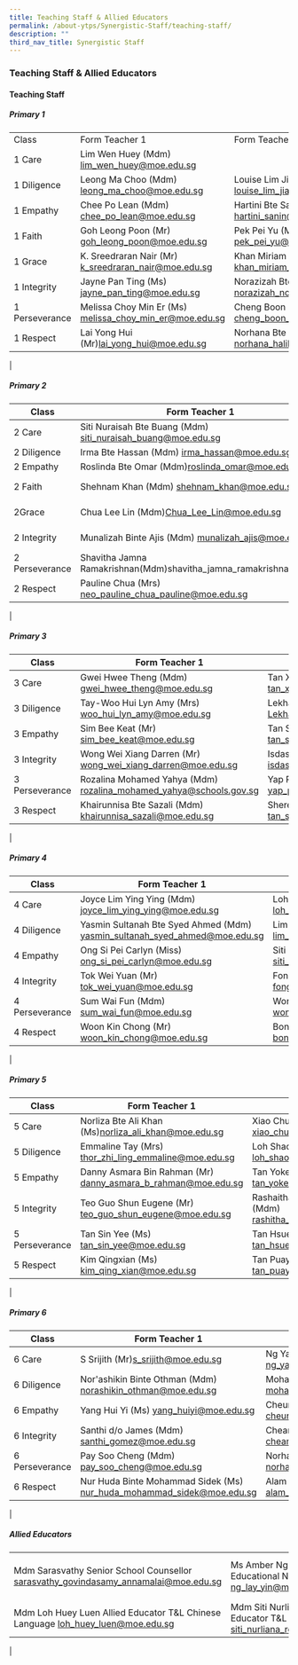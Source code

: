 ```yaml
---
title: Teaching Staff & Allied Educators
permalink: /about-ytps/Synergistic-Staff/teaching-staff/
description: ""
third_nav_title: Synergistic Staff
---
```

### Teaching Staff & Allied Educators

#### Teaching Staff

##### Primary 1

|  |  |  |  |
|---|---|---|---|
| Class | Form Teacher 1 | Form Teacher 2 | Form Teacher 3 |
| 1 Care | Lim Wen Huey (Mdm) lim_wen_huey@moe.edu.sg |  |  |
| 1 Diligence | Leong Ma Choo (Mdm) leong_ma_choo@moe.edu.sg | Louise Lim Jia Ying (Ms) louise_lim_jia_ying@moe.edu.sg |  |
| 1 Empathy | Chee Po Lean (Mdm) chee_po_lean@moe.edu.sg | Hartini Bte Sanin (Mdm) hartini_sanin@moe.edu.sg |  |
| 1 Faith | Goh Leong Poon (Mr) goh_leong_poon@moe.edu.sg | Pek Pei Yu (Ms) pek_pei_yu@moe.edu.sg | Delson Ong (Mr) Ong_Yuxuan_Delson@moe.edu.sg |
| 1 Grace | K. Sreedraran Nair (Mr) k_sreedraran_nair@moe.edu.sg | Khan Miriam Rehana (Mdm) khan_miriam_rehana@moe.edu.sg |  |
| 1 Integrity | Jayne Pan Ting (Ms) jayne_pan_ting@moe.edu.sg | Norazizah Bte Noordin (Mdm) norazizah_noordin@moe.edu.sg |  |
| 1 Perseverance | Melissa Choy Min Er (Ms) melissa_choy_min_er@moe.edu.sg | Cheng Boon Ling (Ms) cheng_boon_ling@moe.edu.sg |  |
| 1 Respect | Lai Yong Hui (Mr)lai_yong_hui@moe.edu.sg | Norhana Bte Halil (Ms) norhana_halil@moe.edu.sg |  |
|

##### Primary 2

| Class | Form Teacher 1 | Form Teacher 2 | Form Teacher 3 |
|---|---|---|---|
| 2 Care | Siti Nuraisah Bte Buang (Mdm) siti_nuraisah_buang@moe.edu.sg | Tan Chai Hia (Mdm) tan_chai_hia@moe.edu.sg | Janet Wong Sok Jing (Ms) janet_wong_sok_jing@moe.edu.sg |
| 2 Diligence | Irma Bte Hassan (Mdm) irma_hassan@moe.edu.sg | Su Yunling (Mdm)su_yunling@moe.edu.sg |  |
| 2 Empathy | Roslinda Bte Omar (Mdm)roslinda_omar@moe.edu.sg | Zhao Jun (Mdm) zhao_jun_a@moe.edu.sg |  |
| 2 Faith | Shehnam Khan (Mdm) shehnam_khan@moe.edu.sg | Lee Wen Hui (Mr) lee_wen_hui@moe.edu.sg | Zhuo Miao Lin (Mdm) zhuo_miaolin@moe.edu.sg |
| 2Grace | Chua Lee Lin (Mdm)Chua_Lee_Lin@moe.edu.sg |  Ng Su Hoon Angeline (Mdm)ng_su_hoon_angeline@schools.gov.sg |   |
| 2 Integrity | Munalizah Binte Ajis (Mdm) munalizah_ajis@moe.edu.sg | Chang Mei Cheng (Mdm) chang_mei_cheng@moe.edu.sg |  |
| 2 Perseverance | Shavitha Jamna Ramakrishnan(Mdm)shavitha_jamna_ramakrishnan@moe | June Lee Choon Muay (Mdm)lee_choon_muay@moe.edu.sg | Ng Beng Kiaw (Mdm) ng_beng_kiaw@moe.edu.sg |
| 2 Respect | Pauline Chua (Mrs) neo_pauline_chua_pauline@moe.edu.sg | Chua Gek Tiang (Mdm)chua_gek_tiang@moe.edu.sg |  |
|

##### Primary 3

| Class | Form Teacher 1 | Form Teacher 2 | Form Teacher 3 |
|---|---|---|---|
| 3 Care | Gwei Hwee Theng (Mdm) gwei_hwee_theng@moe.edu.sg | Tan Xian Li Cheris (Mdm) tan_xian_li_cheris@moe.edu.sg |  |
| 3 Diligence | Tay-Woo Hui Lyn Amy (Mrs) woo_hui_lyn_amy@moe.edu.sg | Lekhaadevi Balakrishan(Mdm) Lekhaadevi_balakrishan@moe.edu.sg |  |
| 3 Empathy | Sim Bee Keat (Mr) sim_bee_keat@moe.edu.sg | Tan Su Ting (Ms) tan_su_ting@moe.edu.sg |  |
| 3 Integrity | Wong Wei Xiang Darren (Mr) wong_wei_xiang_darren@moe.edu.sg | Isdasusianty Bte Ismail (Ms) isdasusianty_ismail@moe.edu.sg |  |
| 3 Perseverance | Rozalina Mohamed Yahya (Mdm) rozalina_mohamed_yahya@schools.gov.sg | Yap Poh Choo (Mdm) yap_poh_choo@moe.edu.sg | Winaseh Sumarni Bte Ahmad (Mdm) winaseh_sumarni_ahmad@moe.edu.sg |
| 3 Respect | Khairunnisa Bte Sazali (Mdm) khairunnisa_sazali@moe.edu.sg | Sherene Tan Sin Min (Mdm) tan_sin_min@moe.edu.sg | Muhammad Nazri Bin Saifee (Mr) muhammad_nazri_saifee@moe.edu.sg |
|

##### Primary 4

| Class | Form Teacher 1 | Form Teacher 2 | Form Teacher 3 |
|---|---|---|---|
| 4 Care | Joyce Lim Ying Ying (Mdm) joyce_lim_ying_ying@moe.edu.sg | Loh Ho Weng (Mrs) loh_ho_weng@moe.edu.sg |  |
| 4 Diligence | Yasmin Sultanah Bte Syed Ahmed (Mdm) yasmin_sultanah_syed_ahmed@moe.edu.sg | Lim Poh Li (Ms) lim_poh_li@moe.edu.sg | Koh Chee How (Mr)koh_chee_how@moe.edu.sg |
| 4 Empathy | Ong Si Pei Carlyn (Miss) ong_si_pei_carlyn@moe.edu.sg | Siti Nazhira Binte Mohd Aini (Mdm) siti_nazhira_mohd_aini@moe.edu.sg | Sairamprabhu s/o Balasubramaniam (Mr) sairamprabhu_balasubramani@moe.edu.sg |
| 4 Integrity | Tok Wei Yuan (Mr) tok_wei_yuan@moe.edu.sg | Fong Yin Kuan-Mrs Ying (Mdm) fong_yin_kuan@moe.edu.sg |  |
| 4 Perseverance | Sum Wai Fun (Mdm) sum_wai_fun@moe.edu.sg | Wong Song Pei (Mr) wong_song_pei@moe.edu.sg |  |
| 4 Respect | Woon Kin Chong (Mr) woon_kin_chong@moe.edu.sg | Bong Mei Yun Cynthia (Mdm) bong_mei_yun_cynthia@moe.edu.sg | Siti Nurliana Bte Rosli (Mdm) siti_nurliana_rosli@moe.edu.sg |
|

##### Primary 5

| Class | Form Teacher 1 | Form Teacher 2 | Form Teacher 3 |
|---|---|---|---|
| 5 Care | Norliza Bte Ali Khan (Ms)norliza_ali_khan@moe.edu.sg | Xiao Chuan (Mdm) xiao_chuan@moe.edu.sg |  |
| 5 Diligence | Emmaline Tay (Mrs) thor_zhi_ling_emmaline@moe.edu.sg | Loh Shao Wei (Mr) loh_shao_wei@moe.edu.sg |  |
| 5 Empathy | Danny Asmara Bin Rahman (Mr) danny_asmara_b_rahman@moe.edu.sg | Tan Yoke Yin (Mrs) tan_yoke_yin@moe.edu.sg | Vijayalakshimi Balasubramaniam (Ms)vijayalakshimi_bala_s@schools.gov.sg |
| 5 Integrity | Teo Guo Shun Eugene (Mr) teo_guo_shun_eugene@moe.edu.sg | Rashaitha Bibi Binte Abdul Hameed (Mdm) rashitha_bibi_abdul_hameed@moe.edu.sg | Siti Zaleha Bte Abdul Majid (Mdm) siti_zaleha_abdul_majid@moe.edu.sg |
| 5 Perseverance | Tan Sin Yee (Ms) tan_sin_yee@moe.edu.sg | Tan Hsuen Fang (Mdm) tan_hsuen_fang@moe.edu.sg | Lim Ming Chwee (Mrs) lim_ming_chwee@moe.edu.sg |
| 5 Respect | Kim Qingxian (Ms) kim_qing_xian@moe.edu.sg | Tan Puay Puay (Mdm) tan_puay_puay@moe.edu.sg | Sarifah Hasliza (Mdm) sarifah_hasliza_syed@moe.edu.sg |
|

##### Primary 6

| Class | Form Teacher 1 | Form Teacher 2 | Form Teacher 3 |
|---|---|---|---|
| 6 Care | S Srijith (Mr)s_srijith@moe.edu.sg | Ng Yaw Ling (Mdm) ng_yaw_ling@moe.edu.sg | Liu Beibei (Mdm) liu_beibei@moe.edu.sg |
| 6 Diligence | Nor'ashikin Binte Othman (Mdm) norashikin_othman@moe.edu.sg | Mohamad Najeeb Bin Abdul Majid (Mr) mohamad_najeeb_abdul_majid@moe.edu.sg | Tan Meow Huang (Mdm) tan_meow_huang@moe.edu.sg |
| 6 Empathy | Yang Hui Yi (Ms) yang_huiyi@moe.edu.sg | Cheung Ka Lai (Mdm) cheung_2ka_lai@moe.edu.sg |  |
| 6 Integrity | Santhi d/o James (Mdm) santhi_gomez@moe.edu.sg | Cheam Boon Sai Evelyn (Mdm) cheam_boon_sai_evelyn@moe.edu.sg |  |
| 6 Perseverance | Pay Soo Cheng (Mdm) pay_soo_cheng@moe.edu.sg | Norhana Bte Juhari (Mdm) norhana_juhari@moe.edu.sg |  |
| 6 Respect | Nur Huda Binte Mohammad Sidek (Ms) nur_huda_mohammad_sidek@moe.edu.sg | Alam Bin Naser (Mr) alam_naser@moe.edu.sg | Loh Huey Luen (Mdm) loh_huey_luen@moe.edu.sg |
|

##### Allied Educators

|  |  |  |
|---|---|---|
| Mdm Sarasvathy Senior School Counsellor sarasvathy_govindasamy_annamalai@moe.edu.sg | Ms Amber Ng Special Educational Needs Officer ng_lay_yin@moe.edu.sg | Miss Siti Nurliyani Binte Yusri  Special Educational Needs Officer  Siti_Nurliyani_Yusri@moe.edu.sg |
| Mdm Loh Huey Luen Allied Educator T&L Chinese Language loh_huey_luen@moe.edu.sg | Mdm Siti Nurliana Rosli Allied Educator T&L Mathematics siti_nurliana_rosli@moe.edu.sg |  |
|